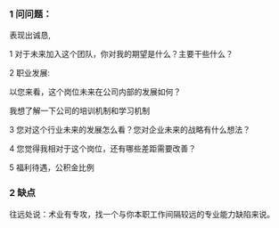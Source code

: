 
### 1 问问题：


表现出诚恳,

1  对于未来加入这个团队，你对我的期望是什么？主要干些什么？

2  职业发展:

  以您来看，这个岗位未来在公司内部的发展如何？
  
  我想了解一下公司的培训机制和学习机制

3  您对这个行业未来的发展怎么看？您对企业未来的战略有什么想法？

4  您觉得我相对于这个岗位，还有哪些差距需要改善？

5  福利待遇，公积金比例


### 2 缺点


往远处说：术业有专攻，找一个与你本职工作间隔较远的专业能力缺陷来说。

